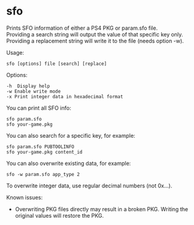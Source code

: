 # sfo

Prints SFO information of either a PS4 PKG or param.sfo file.                  
Providing a search string will output the value of that specific key only.     
Providing a replacement string will write it to the file (needs option -w). 

Usage:

    sfo [options] file [search] [replace]

Options:

    -h  Display help
    -w Enable write mode
    -x Print integer data in hexadecimal format

You can print all SFO info:

    sfo param.sfo
    sfo your-game.pkg

You can also search for a specific key, for example:

    sfo param.sfo PUBTOOLINFO
    sfo your-game.pkg content_id

You can also overwrite existing data, for example:

    sfo -w param.sfo app_type 2

To overwrite integer data, use regular decimal numbers (not 0x...).

Known issues:
- Overwriting PKG files directly may result in a broken PKG. Writing the original values will restore the PKG.
